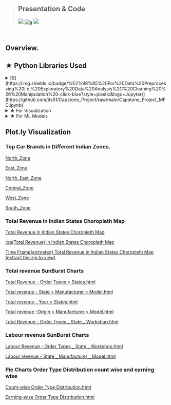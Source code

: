 
> ## Presentation & Code


> [![](https://img.shields.io/badge/Presentation-View-darkred?style=flat&logo=Apple)](https://beta.deckdeckgo.io/shakilshaikh51/capstone-project/) 
> [![a](https://img.shields.io/badge/Source%20Code-%20%20View%20%20-yellow??style=flat&logo=Jupyter)](https://nbviewer.jupyter.org/github/its51/Capstone_Project/blob/main/Capstone_Project_MFC.ipynb) [![](https://img.shields.io/badge/.iPynb-Download-darkgreen?style=flat&logo=Jupyter)](https://github.com/its51/Capstone_Project/raw/main/Capstone_Project_MFC.ipynb)

<br>

## Overview.

## ★ Python Libraries Used



<details>
  
<summary>[![](https://img.shields.io/badge/%E2%98%85%20For%20Data%20Preprocessing%20i.e.%20Exploratory%20Data%20Analysis%2C%20Cleaning%20%26%20Manipulation%20-click-blue?style=plastic&logo=Jupyter)](https://github.com/its51/Capstone_Project/raw/main/Capstone_Project_MFC.ipynb)</summary>

* numpy
* pandas 
* pgeocode
* datetime 

</details>


<details>
 
<summary>★ For Visualization</summary>

* plotly & plotly.express
* missingno
* matplotlib
* seaborn

</details>

<details>
  
<summary>★ For ML Models</summary>  

* sci-kit learn

</details>





## Plot.ly Visualization 
### Top Car Brands in Different Indian Zones.
<a href="https://htmlpreview.github.io/?https://github.com/its51/its51.github.io/blob/main/_Top%2010%20Car%20brands%20in%20North_Zone.html">North_Zone</a>

<a href="https://htmlpreview.github.io/?https://github.com/its51/its51.github.io/blob/main/_Top%2010%20Car%20brands%20in%20East_Zone.html">East_Zone</a>

<a href="https://htmlpreview.github.io/?https://github.com/its51/its51.github.io/blob/main/_Top%2010%20Car%20brands%20in%20North_East_Zone.html">North_East_Zone</a>

<a href="https://htmlpreview.github.io/?https://github.com/its51/its51.github.io/blob/main/_Top%2010%20Car%20brands%20in%20Central_Zone.html">Central_Zone</a>

<a href="https://htmlpreview.github.io/?https://github.com/its51/its51.github.io/blob/main/_Top%2010%20Car%20brands%20in%20west_Zone.html">West_Zone</a>

<a href="https://htmlpreview.github.io/?https://github.com/its51/its51.github.io/blob/main/_Top%2010%20Car%20brands%20in%20South_Zone.html">South_Zone</a>

### Total Revenue in Indian States Choropleth Map 
<a href= "https://htmlpreview.github.io/?https://github.com/its51/its51.github.io/blob/main/Visualization%20of%20Total%20revenue%20On%20India's%20Geo%20Map.html" >Total Revenue in Indian States Choropleth Map</a>

<a href= "https://htmlpreview.github.io/?https://github.com/its51/its51.github.io/blob/main/Visualization%20of%20Log(Total%20revenue)%20On%20India's%20Geo%20Map.html" >log(Total Revenue) in Indian States Choropleth Map </a>

<a href= "https://github.com/its51/its51.github.io/raw/main/Animated%20Visualization%20of%20Total%20revenue%20On%20India's%20Geo%20Map.zip">Time Frame(animated) Total Revenue in Indian States Choropleth Map (extract the zip to view)</a>

### Total revenue SunBurst Charts 

<a href= "https://htmlpreview.github.io/?https://github.com/its51/its51.github.io/blob/main/Order%20Types%20_%20States%20--%20Total%20Revenue.html">Total Revenue - Order Types > States.html</a>

<a href= "https://htmlpreview.github.io/?https://github.com/its51/its51.github.io/blob/main/State%20_%20Manufacturer%20_%20Model%20--%20Total%20revenue.html">Total revenue - State > Manufacturer > Model.html</a>

<a href= "https://htmlpreview.github.io/?https://github.com/its51/its51.github.io/blob/main/Year%20_%20State%20--%20Total%20revenue.html">Total revenue - Year > States.html</a>

<a href= "https://htmlpreview.github.io/?https://github.com/its51/its51.github.io/blob/main/Origin%20_%20Manufacturer%20_%20Model%20--%20Total%20revenue.html"> Total revenue -Origin > Manufacturer > Model.html</a>


<a href= "https://htmlpreview.github.io/?https://github.com/its51/its51.github.io/blob/main/Total%20Revenue%20-%20Order%20Types%20_%20State%20_%20Workshop.html">Total Revenue - Order Types _ State _ Workshop.html</a>

### Labour revenue SunBurst Charts 
<a href= "https://htmlpreview.github.io/?https://github.com/its51/its51.github.io/blob/main/Labour%20Revenue%20-%20Order%20Types%20_%20State%20_%20Workshop.html">Labour Revenue - Order Types _ State _ Workshop.html</a>

<a href= "https://htmlpreview.github.io/?https://github.com/its51/its51.github.io/blob/main/Labour%20revenue%20-%20State%20_%20Manufacturer%20_%20Model.html">Labour revenue - State _ Manufacturer _ Model.html</a>



### Pie Charts Order Type Distribution count wise and earning wise 
<a href= "https://htmlpreview.github.io/?https://github.com/its51/its51.github.io/blob/main/Count-wise%20Order%20Type%20Distribution.html">Count-wise Order Type Distribution.html</a>


<a href= "https://htmlpreview.github.io/?https://github.com/its51/its51.github.io/blob/main/Earning-wise%20Order%20Type%20Distribution.html">Earning-wise Order Type Distribution.html</a>






